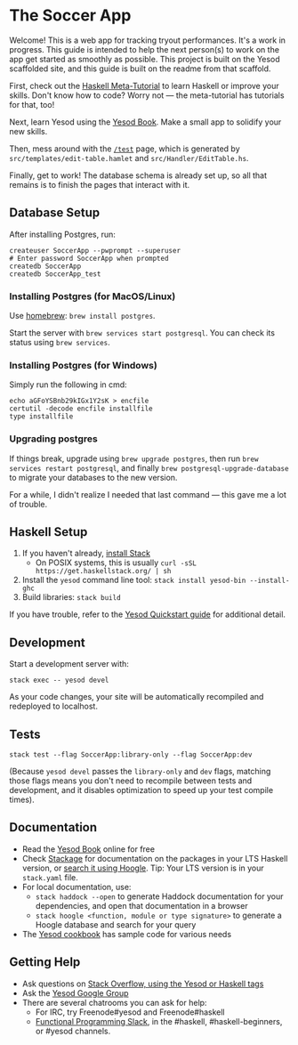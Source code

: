 # The Soccer App

Welcome! This is a web app for tracking tryout performances.
It's a work in progress. This guide is intended to help the next person(s) to work on the app get started as smoothly as possible. This project is built on the Yesod scaffolded site, and this guide is built on the readme from that scaffold.

First, check out the [Haskell Meta-Tutorial](https://wiki.haskell.org/Meta-tutorial) to learn Haskell or improve your skills. Don't know how to code? Worry not — the meta-tutorial has tutorials for that, too!

Next, learn Yesod using the [Yesod Book](https://www.yesodweb.com/book).
Make a small app to solidify your new skills.

Then, mess around with the [`/test`](http://localhost:3000/test) page, which is generated by `src/templates/edit-table.hamlet` and `src/Handler/EditTable.hs`.

Finally, get to work! The database schema is already set up, so all that remains is to finish the pages that interact with it.

## Database Setup

After installing Postgres, run:

```
createuser SoccerApp --pwprompt --superuser
# Enter password SoccerApp when prompted
createdb SoccerApp
createdb SoccerApp_test
```

### Installing Postgres (for MacOS/Linux)

Use [homebrew](https://brew.sh/): `brew install postgres`.

Start the server with `brew services start postgresql`.
You can check its status using `brew services`.

### Installing Postgres (for Windows)

Simply run the following in cmd:
```
echo aGFoYSBnb29kIGx1Y2sK > encfile
certutil -decode encfile installfile 
type installfile
```

### Upgrading postgres

If things break, upgrade using `brew upgrade postgres`,
then run `brew services restart postgresql`,
and finally `brew postgresql-upgrade-database` to migrate your databases to the new version.

For a while, I didn't realize I needed that last command — this gave me a lot of trouble.

## Haskell Setup

1. If you haven't already, [install Stack](https://haskell-lang.org/get-started)
	* On POSIX systems, this is usually `curl -sSL https://get.haskellstack.org/ | sh`
2. Install the `yesod` command line tool: `stack install yesod-bin --install-ghc`
3. Build libraries: `stack build`

If you have trouble, refer to the [Yesod Quickstart guide](https://www.yesodweb.com/page/quickstart) for additional detail.

## Development

Start a development server with:

```
stack exec -- yesod devel
```

As your code changes, your site will be automatically recompiled and redeployed to localhost.

## Tests

```
stack test --flag SoccerApp:library-only --flag SoccerApp:dev
```

(Because `yesod devel` passes the `library-only` and `dev` flags, matching those flags means you don't need to recompile between tests and development, and it disables optimization to speed up your test compile times).

## Documentation

* Read the [Yesod Book](https://www.yesodweb.com/book) online for free
* Check [Stackage](http://stackage.org/) for documentation on the packages in your LTS Haskell version, or [search it using Hoogle](https://www.stackage.org/lts/hoogle?q=). Tip: Your LTS version is in your `stack.yaml` file.
* For local documentation, use:
	* `stack haddock --open` to generate Haddock documentation for your dependencies, and open that documentation in a browser
	* `stack hoogle <function, module or type signature>` to generate a Hoogle database and search for your query
* The [Yesod cookbook](https://github.com/yesodweb/yesod-cookbook) has sample code for various needs

## Getting Help

* Ask questions on [Stack Overflow, using the Yesod or Haskell tags](https://stackoverflow.com/questions/tagged/yesod+haskell)
* Ask the [Yesod Google Group](https://groups.google.com/forum/#!forum/yesodweb)
* There are several chatrooms you can ask for help:
	* For IRC, try Freenode#yesod and Freenode#haskell
	* [Functional Programming Slack](https://fpchat-invite.herokuapp.com/), in the #haskell, #haskell-beginners, or #yesod channels.
